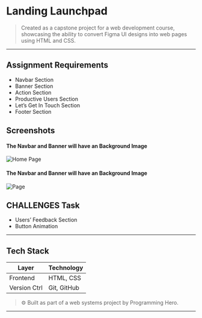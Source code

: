 # Landing Launchpad
> Created as a capstone project for a web development course, showcasing the ability to convert Figma UI designs into web pages using HTML and CSS.

---
## Assignment Requirements

- Navbar Section
- Banner Section
- Action Section
- Productive Users Section
- Let’s Get In Touch Section
- Footer Section

## Screenshots

#### The Navbar and Banner will have an Background Image
![Home Page](OCRS-screenshot/1.PNG)
#### The Navbar and Banner will have an Background Image
![ Page](https://camo.githubusercontent.com/fd3eed66a603fd979a59514c003ad2e87642702acb8d4cb3c4c1bb27d846918d/68747470733a2f2f7265736f75726365732e6e696365706167652e636f6d2f3937372f3131383937372f686f7665722d6566666563742d6475726174696f6e2e676966)


## CHALLENGES Task

- Users’ Feedback Section
- Button Animation


---
## Tech Stack

| Layer         | Technology                    |
|-------------- |-------------------------------|
| Frontend      | HTML, CSS                     |
| Version Ctrl  | Git, GitHub                   |

> ⚙️ Built as part of a web systems project by Programming Hero.

---
